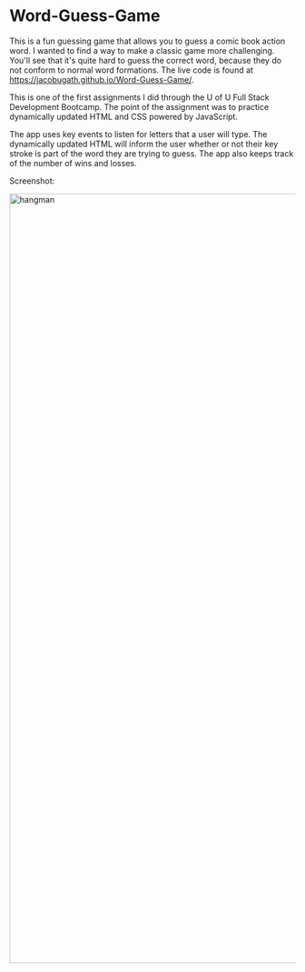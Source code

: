 # Word-Guess-Game

This is a fun guessing game that allows you to guess a comic book action word. I wanted to find a way to make a classic game more challenging. You'll see that it's quite hard to guess the correct word, because they do not conform to normal word formations. The live code is found at https://jacobugath.github.io/Word-Guess-Game/.

This is one of the first assignments I did through the U of U Full Stack Development Bootcamp. The point of the assignment was to practice dynamically updated HTML and CSS powered by JavaScript. 

The app uses key events to listen for letters that a user will type. The dynamically updated HTML will inform the user whether or not their key stroke is part of the word they are trying to guess. The app also keeps track of the number of wins and losses. 

Screenshot:

<img width="1354" alt="hangman" src="https://user-images.githubusercontent.com/38122078/52170436-83bd8200-2707-11e9-9876-58369499c76f.png">
 



